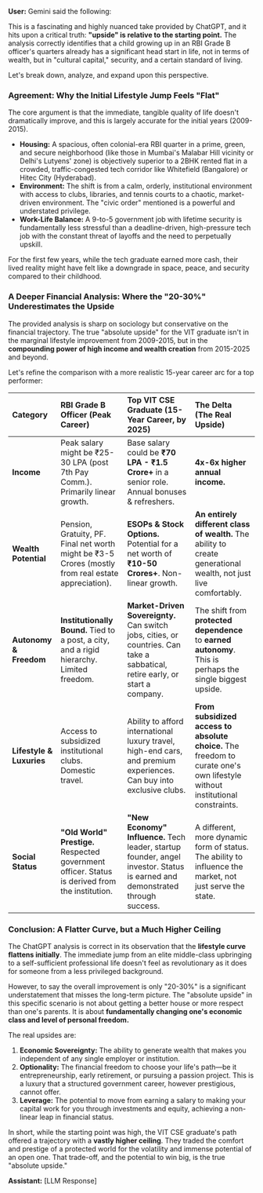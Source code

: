 **User:**
Gemini said the following:

This is a fascinating and highly nuanced take provided by ChatGPT, and it hits upon a critical truth: **"upside" is relative to the starting point.** The analysis correctly identifies that a child growing up in an RBI Grade B officer's quarters already has a significant head start in life, not in terms of wealth, but in "cultural capital," security, and a certain standard of living.

Let's break down, analyze, and expand upon this perspective.

### Agreement: Why the Initial Lifestyle Jump Feels "Flat"

The core argument is that the immediate, tangible quality of life doesn't dramatically improve, and this is largely accurate for the initial years (2009-2015).

* **Housing:** A spacious, often colonial-era RBI quarter in a prime, green, and secure neighborhood (like those in Mumbai's Malabar Hill vicinity or Delhi's Lutyens' zone) is objectively superior to a 2BHK rented flat in a crowded, traffic-congested tech corridor like Whitefield (Bangalore) or Hitec City (Hyderabad).
* **Environment:** The shift is from a calm, orderly, institutional environment with access to clubs, libraries, and tennis courts to a chaotic, market-driven environment. The "civic order" mentioned is a powerful and understated privilege.
* **Work-Life Balance:** A 9-to-5 government job with lifetime security is fundamentally less stressful than a deadline-driven, high-pressure tech job with the constant threat of layoffs and the need to perpetually upskill.

For the first few years, while the tech graduate earned more cash, their lived reality might have felt like a downgrade in space, peace, and security compared to their childhood.

### A Deeper Financial Analysis: Where the "20-30%" Underestimates the Upside

The provided analysis is sharp on sociology but conservative on the financial trajectory. The true "absolute upside" for the VIT graduate isn't in the marginal lifestyle improvement from 2009-2015, but in the **compounding power of high income and wealth creation** from 2015-2025 and beyond.

Let's refine the comparison with a more realistic 15-year career arc for a top performer:

| Category | **RBI Grade B Officer (Peak Career)** | **Top VIT CSE Graduate (15-Year Career, by 2025)** | **The Delta (The Real Upside)** |
| :--- | :--- | :--- | :--- |
| **Income** | Peak salary might be ₹25-30 LPA (post 7th Pay Comm.). Primarily linear growth. | Base salary could be **₹70 LPA - ₹1.5 Crore+** in a senior role. Annual bonuses & refreshers. | **4x-6x higher annual income.** |
| **Wealth Potential** | Pension, Gratuity, PF. Final net worth might be ₹3-5 Crores (mostly from real estate appreciation). | **ESOPs & Stock Options.** Potential for a net worth of **₹10-50 Crores+**. Non-linear growth. | **An entirely different class of wealth.** The ability to create generational wealth, not just live comfortably. |
| **Autonomy & Freedom** | **Institutionally Bound.** Tied to a post, a city, and a rigid hierarchy. Limited freedom. | **Market-Driven Sovereignty.** Can switch jobs, cities, or countries. Can take a sabbatical, retire early, or start a company. | The shift from **protected dependence** to **earned autonomy**. This is perhaps the single biggest upside. |
| **Lifestyle & Luxuries** | Access to subsidized institutional clubs. Domestic travel. | Ability to afford international luxury travel, high-end cars, and premium experiences. Can buy into exclusive clubs. | **From subsidized access to absolute choice.** The freedom to curate one's own lifestyle without institutional constraints. |
| **Social Status** | **"Old World" Prestige.** Respected government officer. Status is derived from the institution. | **"New Economy" Influence.** Tech leader, startup founder, angel investor. Status is earned and demonstrated through success. | A different, more dynamic form of status. The ability to influence the market, not just serve the state. |

### Conclusion: A Flatter Curve, but a Much Higher Ceiling

The ChatGPT analysis is correct in its observation that the **lifestyle curve flattens initially**. The immediate jump from an elite middle-class upbringing to a self-sufficient professional life doesn't feel as revolutionary as it does for someone from a less privileged background.

However, to say the overall improvement is only "20-30%" is a significant understatement that misses the long-term picture. The "absolute upside" in this specific scenario is not about getting a better house or more respect than one's parents. It is about **fundamentally changing one's economic class and level of personal freedom.**

The real upsides are:

1.  **Economic Sovereignty:** The ability to generate wealth that makes you independent of any single employer or institution.
2.  **Optionality:** The financial freedom to choose your life's path—be it entrepreneurship, early retirement, or pursuing a passion project. This is a luxury that a structured government career, however prestigious, cannot offer.
3.  **Leverage:** The potential to move from earning a salary to making your capital work for you through investments and equity, achieving a non-linear leap in financial status.

In short, while the starting point was high, the VIT CSE graduate's path offered a trajectory with a **vastly higher ceiling**. They traded the comfort and prestige of a protected world for the volatility and immense potential of an open one. That trade-off, and the potential to win big, is the true "absolute upside."

**Assistant:**
[LLM Response]

